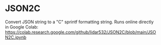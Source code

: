 # JSON2C
Convert JSON string to a "C" sprintf formatting string.  Runs online directly in Google Colab: https://colab.research.google.com/github/lidar532/JSON2C/blob/main/JSON2C.ipynb
